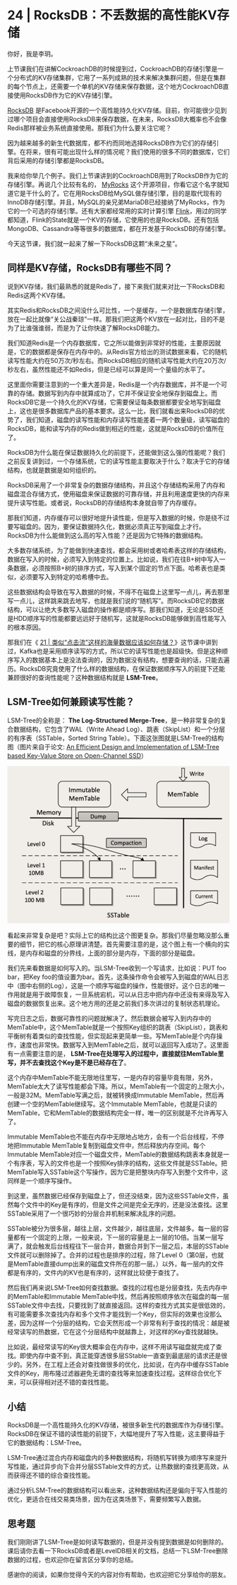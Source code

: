# 24 | RocksDB：不丢数据的高性能KV存储
你好，我是李玥。

上节课我们在讲解CockroachDB的时候提到过，CockroachDB的存储引擎是一个分布式的KV存储集群，它用了一系列成熟的技术来解决集群问题，但是在集群的每个节点上，还需要一个单机的KV存储来保存数据，这个地方CockroachDB直接使用RocksDB作为它的KV存储引擎。

[RocksDB](https://github.com/facebook/rocksdb) 是Facebook开源的一个高性能持久化KV存储。目前，你可能很少见到过哪个项目会直接使用RocksDB来保存数据，在未来，RocksDB大概率也不会像Redis那样被业务系统直接使用。那我们为什么要关注它呢？

因为越来越多的新生代数据库，都不约而同地选择RocksDB作为它们的存储引擎。在将来，很有可能出现什么样的情况呢？我们使用的很多不同的数据库，它们背后采用的存储引擎都是RocksDB。

我来给你举几个例子。我们上节课讲到的CockroachDB用到了RocksDB作为它的存储引擎。再说几个比较有名的， [MyRocks](http://myrocks.io/) 这个开源项目，你看它这个名字就知道它是干什么的了。它在用RocksDB给MySQL做存储引擎，目的是取代现有的InnoDB存储引擎。并且，MySQL的亲兄弟MariaDB已经接纳了MyRocks，作为它的一个可选的存储引擎。还有大家都经常用的实时计算引擎 [Flink](https://flink.apache.org/)，用过的同学都知道，Flink的State就是一个KV的存储，它使用的也是RocksDB。还有包括MongoDB、Cassandra等等很多的数据库，都在开发基于RocksDB的存储引擎。

今天这节课，我们就一起来了解一下RocksDB这颗“未来之星”。

## 同样是KV存储，RocksDB有哪些不同？

说到KV存储，我们最熟悉的就是Redis了，接下来我们就来对比一下RocksDB和Redis这两个KV存储。

其实Redis和RocksDB之间没什么可比性，一个是缓存，一个是数据库存储引擎，放在一起比就像“关公战秦琼”一样。那我们把这两个KV放在一起对比，目的不是为了比谁强谁弱，而是为了让你快速了解RocksDB能力。

我们知道Redis是一个内存数据库，它之所以能做到非常好的性能，主要原因就是，它的数据都是保存在内存中的。从Redis官方给出的测试数据来看，它的随机读写性能大约在50万次/秒左右。而RocksDB相应的随机读写性能大约在20万次/秒左右，虽然性能还不如Redis，但是已经可以算是同一个量级的水平了。

这里面你需要注意到的一个重大差异是，Redis是一个内存数据库，并不是一个可靠的存储。数据写到内存中就算成功了，它并不保证安全地保存到磁盘上。而RocksDB它是一个持久化的KV存储，它需要保证每条数据都要安全地写到磁盘上，这也是很多数据库产品的基本要求。这么一比，我们就看出来RocksDB的优势了，我们知道，磁盘的读写性能和内存读写性能差着一两个数量级，读写磁盘的RocksDB，能和读写内存的Redis做到相近的性能，这就是RocksDB的价值所在了。

RocksDB为什么能在保证数据持久化的前提下，还能做到这么强的性能呢？我们之前反复讲到过，一个存储系统，它的读写性能主要取决于什么？取决于它的存储结构，也就是数据是如何组织的。

RocksDB采用了一个非常复杂的数据存储结构，并且这个存储结构采用了内存和磁盘混合存储方式，使用磁盘来保证数据的可靠存储，并且利用速度更快的内存来提升读写性能。或者说，RocksDB的存储结构本身就自带了内存缓存。

那我们知道，内存缓存可以很好地提升读性能，但是写入数据的时候，你是绕不过要写磁盘的。因为，要保证数据持久化，数据必须真正写到磁盘上才行。RocksDB为什么能做到这么高的写入性能？还是因为它特殊的数据结构。

大多数存储系统，为了能做到快速查找，都会采用树或者哈希表这样的存储结构，数据在写入的时候，必须写入到特定的位置上。比如说，我们在往B+树中写入一条数据，必须按照B+树的排序方式，写入到某个固定的节点下面。哈希表也是类似，必须要写入到特定的哈希槽中去。

这些数据结构会导致在写入数据的时候，不得不在磁盘上这里写一点儿，再去那里写一点儿，这样跳来跳去地写，也就是我们说的“随机写”。而RocksDB它的数据结构，可以让绝大多数写入磁盘的操作都是顺序写。那我们知道，无论是SSD还是HDD顺序写的性能都要远远好于随机写，这就是RocksDB能够做到高性能写入的根本原因。

那我们在《 [21 \| 类似“点击流”这样的海量数据应该如何存储？](https://time.geekbang.org/column/article/224162)》这节课中讲到过，Kafka也是采用顺序读写的方式，所以它的读写性能也是超级快。但是这种顺序写入的数据基本上是没法查询的，因为数据没有结构，想要查询的话，只能去遍历。RocksDB究竟使用了什么样的数据结构，在保证数据顺序写入的前提下还能兼顾很好的查询性能呢？这种数据结构就是 **LSM-Tree**。

## LSM-Tree如何兼顾读写性能？

LSM-Tree的全称是： **The Log-Structured Merge-Tree**，是一种非常复杂的复合数据结构，它包含了WAL（Write Ahead Log）、跳表（SkipList）和一个分层的有序表（SSTable，Sorted String Table）。下面这张图就是LSM-Tree的结构图（图片来自于论文: [An Efficient Design and Implementation of LSM-Tree based Key-Value Store on Open-Channel SSD](http://ranger.uta.edu/~sjiang/pubs/papers/wang14-LSM-SDF.pdf)）

![](images/225400/c0ba7aa330ea79a8a1dfe3a58547526e.jpg)

看起来非常复杂是吧？实际上它的结构比这个图更复杂。那我们尽量忽略没那么重要的细节，把它的核心原理讲清楚。首先需要注意的是，这个图上有一个横向的实线，是内存和磁盘的分界线，上面的部分是内存，下面的部分是磁盘。

我们先来看数据是如何写入的。当LSM-Tree收到一个写请求，比如说：PUT foo bar，把Key foo的值设置为bar。首先，这条操作命令会被写入到磁盘的WAL日志中（图中右侧的Log），这是一个顺序写磁盘的操作，性能很好。这个日志的唯一作用就是用于故障恢复，一旦系统宕机，可以从日志中把内存中还没有来得及写入磁盘的数据恢复出来。这个地方用的还是之前我们多次讲过的复制状态机理论。

写完日志之后，数据可靠性的问题就解决了。然后数据会被写入到内存中的MemTable中，这个MemTable就是一个按照Key组织的跳表（SkipList），跳表和平衡树有着类似的查找性能，但实现起来更简单一些。写MemTable是个内存操作，速度也非常快。数据写入到MemTable之后，就可以返回写入成功了。这里面有一点需要注意的是， **LSM-Tree在处理写入的过程中，直接就往MemTable里写，并不去查找这个Key是不是已经存在了**。

这个内存中MemTable不能无限地往里写，一是内存的容量毕竟有限，另外，MemTable太大了读写性能都会下降。所以，MemTable有一个固定的上限大小，一般是32M。MemTable写满之后，就被转换成Immutable MemTable，然后再创建一个空的MemTable继续写。这个Immutable MemTable，也就是只读的MemTable，它和MemTable的数据结构完全一样，唯一的区别就是不允许再写入了。

Immutable MemTable也不能在内存中无限地占地方，会有一个后台线程，不停地把Immutable MemTable复制到磁盘文件中，然后释放内存空间。每个Immutable MemTable对应一个磁盘文件，MemTable的数据结构跳表本身就是一个有序表，写入的文件也是一个按照Key排序的结构，这些文件就是SSTable。把MemTable写入SSTable这个写操作，因为它是把整块内存写入到整个文件中，这同样是一个顺序写操作。

到这里，虽然数据已经保存到磁盘上了，但还没结束，因为这些SSTable文件，虽然每个文件中的Key是有序的，但是文件之间是完全无序的，还是没法查找。这里SSTable采用了一个很巧妙的分层合并机制来解决乱序的问题。

SSTable被分为很多层，越往上层，文件越少，越往底层，文件越多。每一层的容量都有一个固定的上限，一般来说，下一层的容量是上一层的10倍。当某一层写满了，就会触发后台线程往下一层合并，数据合并到下一层之后，本层的SSTable文件就可以删除掉了。合并的过程也是排序的过程，除了Level 0（第0层，也就是MemTable直接dump出来的磁盘文件所在的那一层。）以外，每一层内的文件都是有序的，文件内的KV也是有序的，这样就比较便于查找了。

然后我们再来说LSM-Tree如何查找数据。查找的过程也是分层查找，先去内存中的MemTable和Immutable MemTable中找，然后再按照顺序依次在磁盘的每一层SSTable文件中去找，只要找到了就直接返回。这样的查找方式其实是很低效的，有可能需要多次查找内存和多个文件才能找到一个Key，但实际的效果也没那么差，因为这样一个分层的结构，它会天然形成一个非常有利于查找的情况：越是被经常读写的热数据，它在这个分层结构中就越靠上，对这样的Key查找就越快。

比如说，最经常读写的Key很大概率会在内存中，这样不用读写磁盘就完成了查找。即使内存中查不到，真正能穿透很多层SStable一直查到最底层的请求还是很少的。另外，在工程上还会对查找做很多的优化，比如说，在内存中缓存SSTable文件的Key，用布隆过滤器避免无谓的查找等来加速查找过程。这样综合优化下来，可以获得相对还不错的查找性能。

## 小结

RocksDB是一个高性能持久化的KV存储，被很多新生代的数据库作为存储引擎。RocksDB在保证不错的读性能的前提下，大幅地提升了写入性能，这主要得益于它的数据结构：LSM-Tree。

LSM-Tree通过混合内存和磁盘内的多种数据结构，将随机写转换为顺序写来提升写性能，通过异步向下合并分层SSTable文件的方式，让热数据的查找更高效，从而获得还不错的综合查找性能。

通过分析LSM-Tree的数据结构可以看出来，这种数据结构还是偏向于写入性能的优化，更适合在线交易类场景，因为在这类场景下，需要频繁写入数据。

## 思考题

我们刚刚讲了LSM-Tree是如何读写数据的，但是并没有提到数据是如何删除的。课后请你去看一下RocksDB或者是LevelDB相关的文档，总结一下LSM-Tree删除数据的过程，也欢迎你在留言区分享你的总结。

感谢你的阅读，如果你觉得今天的内容对你有帮助，也欢迎把它分享给你的朋友。